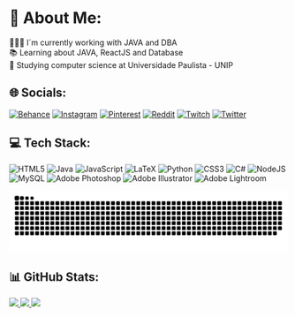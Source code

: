 # 💫 About Me:
👨🏻‍💻 I´m currently working with JAVA and DBA<br>📚 Learning about JAVA, ReactJS and Database<br>🏫 Studying computer science at Universidade Paulista - UNIP


## 🌐 Socials:
[![Behance](https://img.shields.io/badge/Behance-1769ff?logo=behance&logoColor=white)](https://behance.net/olive1rax) [![Instagram](https://img.shields.io/badge/Instagram-%23E4405F.svg?logo=Instagram&logoColor=white)](https://instagram.com/olive1ragoat) [![Pinterest](https://img.shields.io/badge/Pinterest-%23E60023.svg?logo=Pinterest&logoColor=white)](https://pinterest.com/olive1ragoat) [![Reddit](https://img.shields.io/badge/Reddit-%23FF4500.svg?logo=Reddit&logoColor=white)](https://reddit.com/user/olive1rax) [![Twitch](https://img.shields.io/badge/Twitch-%239146FF.svg?logo=Twitch&logoColor=white)](https://twitch.tv/olive1rax) [![Twitter](https://img.shields.io/badge/Twitter-%231DA1F2.svg?logo=Twitter&logoColor=white)](https://twitter.com/olive1ragoat) 

## 💻 Tech Stack:
![HTML5](https://img.shields.io/badge/html5-%23E34F26.svg?style=for-the-badge&logo=html5&logoColor=white) ![Java](https://img.shields.io/badge/java-%23ED8B00.svg?style=for-the-badge&logo=java&logoColor=white) ![JavaScript](https://img.shields.io/badge/javascript-%23323330.svg?style=for-the-badge&logo=javascript&logoColor=%23F7DF1E) ![LaTeX](https://img.shields.io/badge/latex-%23008080.svg?style=for-the-badge&logo=latex&logoColor=white) ![Python](https://img.shields.io/badge/python-3670A0?style=for-the-badge&logo=python&logoColor=ffdd54) ![CSS3](https://img.shields.io/badge/css3-%231572B6.svg?style=for-the-badge&logo=css3&logoColor=white) ![C#](https://img.shields.io/badge/c%23-%23239120.svg?style=for-the-badge&logo=c-sharp&logoColor=white) ![NodeJS](https://img.shields.io/badge/node.js-6DA55F?style=for-the-badge&logo=node.js&logoColor=white) ![MySQL](https://img.shields.io/badge/mysql-%2300f.svg?style=for-the-badge&logo=mysql&logoColor=white) ![Adobe Photoshop](https://img.shields.io/badge/adobephotoshop-%2331A8FF.svg?style=for-the-badge&logo=adobephotoshop&logoColor=white) ![Adobe Illustrator](https://img.shields.io/badge/adobeillustrator-%23FF9A00.svg?style=for-the-badge&logo=adobeillustrator&logoColor=white) ![Adobe Lightroom](https://img.shields.io/badge/Adobe%20Lightroom-31A8FF.svg?style=for-the-badge&logo=Adobe%20Lightroom&logoColor=white)

![Snake animation](https://github.com/olive1rax/snk/blob/output/github-contribution-grid-snake.svg)

## 📊 GitHub Stats:
<div>
  <a href="https://github.com/Caio-sousaFatec">
  <img height="200em" src="https://github-readme-stats.vercel.app/api?username=olive1rax&theme=radical&hide_border=false&include_all_commits=false&count_private=true">
  <img height="200em" src="https://github-readme-streak-stats.herokuapp.com/?user=olive1rax&theme=radical&hide_border=false">
  <img height="200em" src="https://github-readme-stats.vercel.app/api/top-langs/?username=olive1rax&theme=radical&hide_border=false&include_all_commits=false&count_private=true&layout=compact"><br/>

  
</div>

<!-- Proudly created with GPRM ( https://gprm.itsvg.in ) -->
